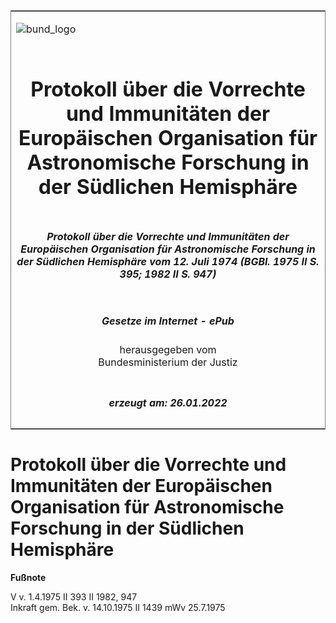 <span id="DECKBLATT.html"></span>

<table border="0" frame="border" width="100%">

<tr valign="top">

<td align="left">

![bund\_logo](BfJ_2021_Web_de_de.gif)

</td>

<td align="right">

 

</td>

</tr>

<tr align="center" valign="middle">

<td colspan="2">

# Protokoll über die Vorrechte und Immunitäten der Europäischen Organisation für Astronomische Forschung in der Südlichen Hemisphäre

</td>

</tr>

<tr align="center" valign="middle">

<td colspan="2">

##### Protokoll über die Vorrechte und Immunitäten der Europäischen Organisation für Astronomische Forschung in der Südlichen Hemisphäre vom 12. Juli 1974 (BGBl. 1975 II S. 395; 1982 II S. 947)

</td>

</tr>

<tr align="center" valign="middle">

<td colspan="2">

  
  

##### Gesetze im Internet - ePub  
  
herausgegeben vom  
Bundesministerium der Justiz

</td>

</tr>

<tr align="center" valign="bottom">

<td colspan="2">

  
  

##### erzeugt am: 26.01.2022

</td>

</tr>

</table>

<span id="BJNR203950975.html"></span>

# Protokoll über die Vorrechte und Immunitäten der Europäischen Organisation für Astronomische Forschung in der Südlichen Hemisphäre

<div>

  
**Fußnote**

<div class="jnhtml">

<div>

<div class="jurAbsatz">

V v. 1.4.1975 II 393 II 1982, 947  
Inkraft gem. Bek. v. 14.10.1975 II 1439 mWv 25.7.1975

</div>

</div>

</div>

</div>
